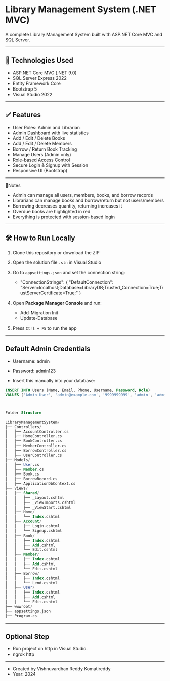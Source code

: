 ﻿# Library Management System (.NET MVC)

A complete Library Management System built with ASP.NET Core MVC and SQL Server.

---

## 🔧 Technologies Used

- ASP.NET Core MVC (.NET 9.0)
- SQL Server Express 2022
- Entity Framework Core
- Bootstrap 5
- Visual Studio 2022

---

## ✅ Features

- User Roles: Admin and Librarian
- Admin Dashboard with live statistics
- Add / Edit / Delete Books
- Add / Edit / Delete Members
- Borrow / Return Book Tracking
- Manage Users (Admin only)
- Role-based Access Control
- Secure Login & Signup with Session
- Responsive UI (Bootstrap)

---

📢Notes

- Admin can manage all users, members, books, and borrow records
- Librarians can manage books and borrow/return but not users/members
- Borrowing decreases quantity, returning increases it
- Overdue books are highlighted in red
- Everything is protected with session-based login

---

## 🛠 How to Run Locally

1. Clone this repository or download the ZIP  
2. Open the solution file `.sln` in Visual Studio  
3. Go to `appsettings.json` and set the connection string: 
  	- "ConnectionStrings": {
 "DefaultConnection": "Server=localhost;Database=LibraryDB;Trusted_Connection=True;TrustServerCertificate=True;"
}
4. Open **Package Manager Console** and run:
    - Add-Migration Init
    - Update-Database

5. Press `Ctrl + F5` to run the app

---

## Default Admin Credentials

- Username: admin
- Password: admin123

- Insert this manually into your database:

```sql
INSERT INTO Users (Name, Email, Phone, Username, Password, Role)
VALUES ('Admin User', 'admin@example.com', '9999999999', 'admin', 'admin123', 'admin');



Folder Structure

LibraryManagementSystem/
├── Controllers/
│   ├── AccountController.cs
│   ├── HomeController.cs
│   ├── BookController.cs
│   ├── MemberController.cs
│   ├── BorrowController.cs
│   ├── UserController.cs
├── Models/
│   ├── User.cs
│   ├── Member.cs
│   ├── Book.cs
│   ├── BorrowRecord.cs
│   ├── ApplicationDbContext.cs
├── Views/
│   ├── Shared/
│   │   ├── _Layout.cshtml
│   │   ├── _ViewImports.cshtml
│   │   ├── _ViewStart.cshtml
│   ├── Home/
│   │   └── Index.cshtml
│   ├── Account/
│   │   ├── Login.cshtml
│   │   └── Signup.cshtml
│   ├── Book/
│   │   ├── Index.cshtml
│   │   ├── Add.cshtml
│   │   └── Edit.cshtml
│   ├── Member/
│   │   ├── Index.cshtml
│   │   ├── Add.cshtml
│   │   └── Edit.cshtml
│   ├── Borrow/
│   │   ├── Index.cshtml
│   │   └── Lend.cshtml
│   ├── User/
│   │   ├── Index.cshtml
│   │   ├── Add.cshtml
│   │   └── Edit.cshtml
├── wwwroot/
├── appsettings.json
├── Program.cs

```

---
## Optional Step

- Run project on http in Visual Studio. 
- ngrok http <portnumber>

---
- Created by Vishnuvardhan Reddy Komatireddy
- Year: 2024